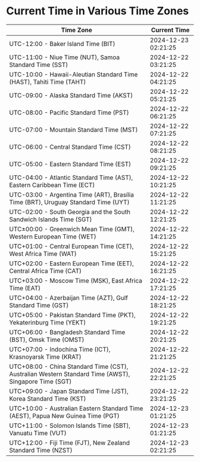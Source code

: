 # Current Time in Various Time Zones

| Time Zone | Current Time |
|-----------|--------------|
| UTC-12:00 - Baker Island Time (BIT) | 2024-12-23 02:21:25 |
| UTC-11:00 - Niue Time (NUT), Samoa Standard Time (SST) | 2024-12-22 03:21:25 |
| UTC-10:00 - Hawaii-Aleutian Standard Time (HAST), Tahiti Time (TAHT) | 2024-12-22 04:21:25 |
| UTC-09:00 - Alaska Standard Time (AKST) | 2024-12-22 05:21:25 |
| UTC-08:00 - Pacific Standard Time (PST) | 2024-12-22 06:21:25 |
| UTC-07:00 - Mountain Standard Time (MST) | 2024-12-22 07:21:25 |
| UTC-06:00 - Central Standard Time (CST) | 2024-12-22 08:21:25 |
| UTC-05:00 - Eastern Standard Time (EST) | 2024-12-22 09:21:25 |
| UTC-04:00 - Atlantic Standard Time (AST), Eastern Caribbean Time (ECT) | 2024-12-22 10:21:25 |
| UTC-03:00 - Argentina Time (ART), Brasília Time (BRT), Uruguay Standard Time (UYT) | 2024-12-22 11:21:25 |
| UTC-02:00 - South Georgia and the South Sandwich Islands Time (SGT) | 2024-12-22 12:21:25 |
| UTC±00:00 - Greenwich Mean Time (GMT), Western European Time (WET) | 2024-12-22 14:21:25 |
| UTC+01:00 - Central European Time (CET), West Africa Time (WAT) | 2024-12-22 15:21:25 |
| UTC+02:00 - Eastern European Time (EET), Central Africa Time (CAT) | 2024-12-22 16:21:25 |
| UTC+03:00 - Moscow Time (MSK), East Africa Time (EAT) | 2024-12-22 17:21:25 |
| UTC+04:00 - Azerbaijan Time (AZT), Gulf Standard Time (GST) | 2024-12-22 18:21:25 |
| UTC+05:00 - Pakistan Standard Time (PKT), Yekaterinburg Time (YEKT) | 2024-12-22 19:21:25 |
| UTC+06:00 - Bangladesh Standard Time (BST), Omsk Time (OMST) | 2024-12-22 20:21:25 |
| UTC+07:00 - Indochina Time (ICT), Krasnoyarsk Time (KRAT) | 2024-12-22 21:21:25 |
| UTC+08:00 - China Standard Time (CST), Australian Western Standard Time (AWST), Singapore Time (SGT) | 2024-12-22 22:21:25 |
| UTC+09:00 - Japan Standard Time (JST), Korea Standard Time (KST) | 2024-12-22 23:21:25 |
| UTC+10:00 - Australian Eastern Standard Time (AEST), Papua New Guinea Time (PGT) | 2024-12-23 01:21:25 |
| UTC+11:00 - Solomon Islands Time (SBT), Vanuatu Time (VUT) | 2024-12-23 01:21:25 |
| UTC+12:00 - Fiji Time (FJT), New Zealand Standard Time (NZST) | 2024-12-23 02:21:25 |
